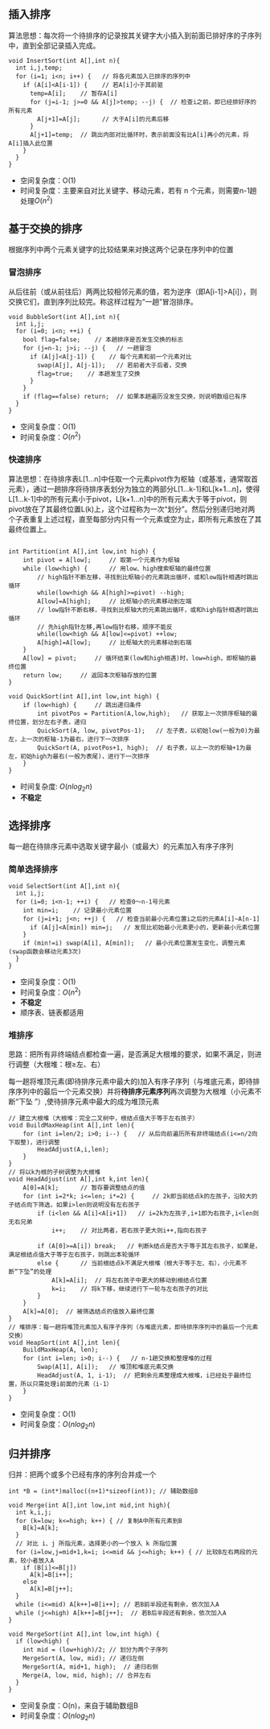 ## 插入排序
算法思想：每次将⼀个待排序的记录按其关键字⼤⼩插⼊到前⾯已排好序的⼦序列中，直到全部记录插⼊完成。
```
void InsertSort(int A[],int n){
  int i,j,temp;
  for (i=1; i<n; i++) {   // 将各元素加入已排序的序列中
    if (A[i]<A[i-1]) {    // 若A[i]小于其前驱
      temp=A[i];    // 暂存A[i]
      for (j=i-1; j>=0 && A[j]>temp; --j) {  // 检查i之前，即已经排好序的所有元素
        A[j+1]=A[j];      // 大于A[i]的元素后移
      }
      A[j+1]=temp;  // 跳出内部对比循环时，表示前面没有比A[i]再小的元素，将A[i]插入此位置
    }
  }
}
```
- 空间复杂度：O(1)
- 时间复杂度：主要来⾃对⽐关键字、移动元素，若有 n 个元素，则需要n-1趟处理$O(n^2)$

## 基于交换的排序
根据序列中两个元素关键字的⽐较结果来对换这两个记录在序列中的位置
### 冒泡排序
从后往前（或从前往后）两两⽐较相邻元素的值，若为逆序（即A[i-1]>A[i]），则交换它们，直到序列⽐较完。称这样过程为“⼀趟”冒泡排序。
```
void BubbleSort(int A[],int n){
  int i,j;
  for (i=0; i<n; ++i) {
    bool flag=false;    // 本趟排序是否发生交换的标志
    for (j=n-1; j>i; --j) {   // 一趟冒泡
      if (A[j]<A[j-1]) {    // 每个元素和前一个元素对比
        swap(A[j], A[j-1]);   // 若前者大于后者，交换
        flag=true;    // 本趟发生了交换
      }
    }
    if (flag==false) return;  // 如果本趟遍历没发生交换，则说明数组已有序
  }
}
```
- 空间复杂度：O(1)
- 时间复杂度：$O(n^2)$

### 快速排序
算法思想：在待排序表L[1…n]中任取⼀个元素pivot作为枢轴（或基准，通常取⾸元素），通过⼀趟排序将待排序表划分为独⽴的两部分L[1…k-1]和L[k+1…n]，使得L[1…k-1]中的所有元素⼩于pivot，L[k+1…n]中的所有元素⼤于等于pivot，则pivot放在了其最终位置L(k)上，这个过程称为⼀次“划分”。然后分别递归地对两个⼦表重复上述过程，直⾄每部分内只有⼀个元素或空为⽌，即所有元素放在了其最终位置上。
```

int Partition(int A[],int low,int high) {
    int pivot = A[low];     // 取第一个元素作为枢轴
    while (low<high) {      // 用low、high搜索枢轴的最终位置
        // high指针不断左移，寻找到比枢轴小的元素跳出循环，或和low指针相遇时跳出循环
        while(low<high && A[high]>=pivot) --high;
        A[low]=A[high];     // 比枢轴小的元素移动到左端
        // low指针不断右移，寻找到比枢轴大的元素跳出循环，或和high指针相遇时跳出循环
        // 先high指针左移,再low指针右移，顺序不能反
        while(low<high && A[low]<=pivot) ++low;
        A[high]=A[low];     // 比枢轴大的元素移动到右端
    }
    A[low] = pivot;     // 循环结束(low和high相遇)时，low=high，即枢轴的最终位置
    return low;     // 返回本次枢轴存放的位置
}

void QuickSort(int A[],int low,int high) {
    if (low<high) {     // 跳出递归条件
        int pivotPos = Partition(A,low,high);   // 获取上一次排序枢轴的最终位置，划分左右子表，递归
        QuickSort(A, low, pivotPos-1);   // 左子表，以初始low(一般为0)为最左，上一次的枢轴-1为最右，进行下一次排序
        QuickSort(A, pivotPos+1, high);  // 右子表，以上一次的枢轴+1为最左，初始high为最右(一般为表尾)，进行下一次排序
    }
}
```
- 时间复杂度: $O(nlog_2n)$
- **不稳定**
  
## 选择排序
每⼀趟在待排序元素中选取关键字最⼩（或最⼤）的元素加⼊有序⼦序列
### 简单选择排序
```
void SelectSort(int A[],int n){
  int i,j;
  for (i=0; i<n-1; ++i) {   // 检查0～n-1号元素
    int min=i;    // 记录最小元素位置
    for (j=i+1; j<n; ++j) {   // 检查当前最小元素位置i之后的元素A[i]~A[n-1]
      if (A[j]<A[min]) min=j;   // 发现比初始最小元素更小的，更新最小元素位置
    }
    if (min!=i) swap(A[i], A[min]);   // 最小元素位置发生变化，调整元素(swap函数会移动元素3次)
  }
}
```
- 空间复杂度：O(1)
- 时间复杂度：$O(n^2)$
- **不稳定**
- 顺序表、链表都适用

### 堆排序
思路：把所有⾮终端结点都检查⼀遍，是否满⾜⼤根堆的要求，如果不满⾜，则进⾏调整（⼤根堆：根≥左、右）  

每一趟将堆顶元素(即待排序元素中最大的)加入有序子序列（与堆底元素，即待排序序列中的最后一个元素交换）并将**待排序元素序列**再次调整为大根堆（小元素不断“下坠 ”）,使待排序元素中最大的成为堆顶元素

```
// 建立大根堆（大根堆：完全二叉树中，根结点值大于等于左右孩子）
void BuildMaxHeap(int A[],int len){
    for (int i=len/2; i>0; i--) {   // 从后向前遍历所有非终端结点(i<=n/2向下取整)，进行调整
        HeadAdjust(A,i,len);
    }
} 
// 将以k为根的子树调整为大根堆
void HeadAdjust(int A[],int k,int len){
    A[0]=A[k];      // 暂存要调整结点的值
    for (int i=2*k; i<=len; i*=2) {     // 2k即当前结点k的左孩子，沿较大的子结点向下筛选，如果i>len则说明没有左右孩子
        if (i<len && A[i]<A[i+1])   // i=2k为左孩子,i+1即为右孩子,i<len则无右兄弟
            i++;    // 对比两者，若右孩子更大则i++,指向右孩子
        
        if (A[0]>=A[i]) break;   // 判断k结点是否大于等于其左右孩子，如果是，满足根结点值大于等于左右孩子，则跳出本轮循环
        else {      // 当前根结点k不满足大根堆（根大于等于左、右），小元素不断“下坠”的处理
            A[k]=A[i];  // 将左右孩子中更大的移动到根结点位置
            k=i;    // 将k下移，继续进行下一轮与左右孩子的对比
        }
    }
    A[k]=A[0];  // 被筛选结点的值放入最终位置
}
// 堆排序：每一趟将堆顶元素加入有序子序列（与堆底元素，即待排序序列中的最后一个元素交换）
void HeapSort(int A[],int len){
    BuildMaxHeap(A, len);
    for (int i=len; i>0; i--) {   // n-1趟交换和整理堆的过程
        Swap(A[1], A[i]);   // 堆顶和堆底元素交换
        HeadAdjust(A, 1, i-1);  // 把剩余元素整理成大根堆，i已经处于最终位置，所以只需处理i前面的元素（i-1）
    }
}
```
- 空间复杂度：O(1)
- 时间复杂度：$O(nlog_2n)$

## 归并排序
归并：把两个或多个已经有序的序列合并成⼀个
```
int *B = (int*)malloc((n+1)*sizeof(int)); // 辅助数组B

void Merge(int A[],int low,int mid,int high){
  int k,i,j;
  for (k=low; k<=high; k++) { // 复制A中所有元素到B
    B[k]=A[k];
  }
  // 对⽐ i、j 所指元素，选择更⼩的⼀个放⼊ k 所指位置
  for (i=low,j=mid+1,k=i; i<=mid && j<=high; k++) { // 比较B左右两段的元素，较小者放入A
    if (B[i]<=B[j])
      A[k]=B[i++];
    else
      A[k]=B[j++];
  }
  while (i<=mid) A[k++]=B[i++]; // 若B前半段还有剩余，依次加入A
  while (j<=high) A[k++]=B[j++];  // 若B后半段还有剩余，依次加入A
}

void MergeSort(int A[],int low,int high) {
  if (low<high) {
    int mid = (low+high)/2; // 划分为两个子序列
    MergeSort(A, low, mid); // 递归左侧
    MergeSort(A, mid+1, high);  // 递归右侧
    Merge(A, low, mid, high); // 合并左右
  }
}
```
- 空间复杂度：O(n)，来自于辅助数组B
- 时间复杂度：$O(nlog_2n)$